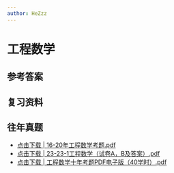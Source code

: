 ```yaml
---
author: HeZzz
---
```


# 工程数学


## 参考答案


## 复习资料


## 往年真题

- [点击下载 | 16-20年工程数学考题.pdf](https://cs-speedrun.github.io/cs-speedrun-documents/%E5%B7%A5%E7%A8%8B%E6%95%B0%E5%AD%A6/%E5%BE%80%E5%B9%B4%E7%9C%9F%E9%A2%98/16-20%E5%B9%B4%E5%B7%A5%E7%A8%8B%E6%95%B0%E5%AD%A6%E8%80%83%E9%A2%98.pdf)
- [点击下载 | 23-23-1工程数学（试卷A，B及答案）.pdf](https://cs-speedrun.github.io/cs-speedrun-documents/%E5%B7%A5%E7%A8%8B%E6%95%B0%E5%AD%A6/%E5%BE%80%E5%B9%B4%E7%9C%9F%E9%A2%98/23-23-1%E5%B7%A5%E7%A8%8B%E6%95%B0%E5%AD%A6%EF%BC%88%E8%AF%95%E5%8D%B7A%EF%BC%8CB%E5%8F%8A%E7%AD%94%E6%A1%88%EF%BC%89.pdf)
- [点击下载 | 工程数学十年考题PDF电子版（40学时）.pdf](https://cs-speedrun.github.io/cs-speedrun-documents/%E5%B7%A5%E7%A8%8B%E6%95%B0%E5%AD%A6/%E5%BE%80%E5%B9%B4%E7%9C%9F%E9%A2%98/%E5%B7%A5%E7%A8%8B%E6%95%B0%E5%AD%A6%E5%8D%81%E5%B9%B4%E8%80%83%E9%A2%98PDF%E7%94%B5%E5%AD%90%E7%89%88%EF%BC%8840%E5%AD%A6%E6%97%B6%EF%BC%89.pdf)